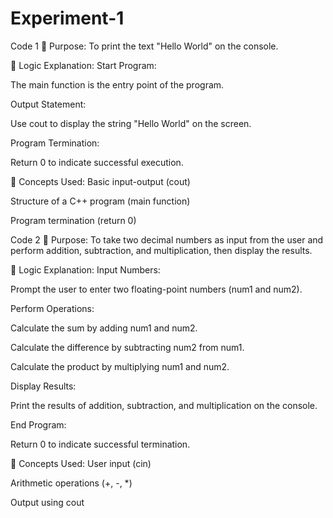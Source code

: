 # Experiment-1

Code 1
🔹 Purpose:
To print the text "Hello World" on the console.

🔸 Logic Explanation:
Start Program:

The main function is the entry point of the program.

Output Statement:

Use cout to display the string "Hello World" on the screen.

Program Termination:

Return 0 to indicate successful execution.

🔸 Concepts Used:
Basic input-output (cout)

Structure of a C++ program (main function)

Program termination (return 0)

Code 2
🔹 Purpose:
To take two decimal numbers as input from the user and perform addition, subtraction, and multiplication, then display the results.

🔸 Logic Explanation:
Input Numbers:

Prompt the user to enter two floating-point numbers (num1 and num2).

Perform Operations:

Calculate the sum by adding num1 and num2.

Calculate the difference by subtracting num2 from num1.

Calculate the product by multiplying num1 and num2.

Display Results:

Print the results of addition, subtraction, and multiplication on the console.

End Program:

Return 0 to indicate successful termination.

🔸 Concepts Used:
User input (cin)

Arithmetic operations (+, -, *)

Output using cout
